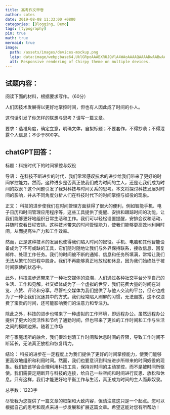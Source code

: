 ```yaml
---
title: 高考作文甲卷
author: cotes
date: 2019-08-08 11:33:00 +0800
categories: [Blogging, Demo]
tags: [typography]
pin: true
math: true
mermaid: true
image:
  path: /assets/images/devices-mockup.png
  lqip: data:image/webp;base64,UklGRpoAAABXRUJQVlA4WAoAAAAQAAAADwAABwAAQUxQSDIAAAARL0AmbZurmr57yyIiqE8oiG0bejIYEQTgqiDA9vqnsUSI6H+oAERp2HZ65qP/VIAWAFZQOCBCAAAA8AEAnQEqEAAIAAVAfCWkAALp8sF8rgRgAP7o9FDvMCkMde9PK7euH5M1m6VWoDXf2FkP3BqV0ZYbO6NA/VFIAAAA
  alt: Responsive rendering of Chirpy theme on multiple devices.
---
```


## 试题内容：

阅读下面的材料，根据要求写作。（60分）

人们因技术发展得以更好地掌控时间，但也有人因此成了时间的仆人。

这句话引发了你怎样的联想与思考？请写一篇文章。

要求：选准角度，确定立意，明确文体，自拟标题；不要套作，不得抄袭；不得泄露个人信息；不少于800字。

## chatGPT回答：

标题：科技时代下的时间掌控与奴役

导语：
在科技不断进步的时代，我们常常感叹技术的进步给我们带来了更好的时间掌控能力。然而，这种进步是否真正使我们成为时间的主人，还是让我们成为时间的奴隶？这个问题引发了我对科技与时间关系的思考。本文将探讨科技发展对时间的影响，并从不同角度分析人们在科技时代下的时间掌控与奴役的现象。

正文：
科技的进步使我们在时间管理方面获得了很大的便利，例如智能手机、电子日历和时间管理应用程序等，这些工具提供了提醒、安排和跟踪时间的功能，让我们能够更好地组织日常生活和工作。我们可以轻松设置提醒，安排会议和活动，并随时查看日程安排。这种技术带来的时间管理能力，使我们能够更高效地利用时间，从而提高生产力和工作效率。

然而，正是这种技术的发展也使得我们陷入时间的奴役。手机、电脑和其他智能设备成为了不可或缺的工具，它们随时随地让我们与外界保持联系，接收信息、回复邮件、处理工作任务。我们的时间被不断的通知、信息和任务所填满，常常让我们无法从繁忙的日程中脱身。我们不再能够真正地放松和休息，因为我们始终处于被时间驱使的状态中。

此外，科技进步还带来了一种社交媒体的浪潮，人们通过各种社交平台分享自己的生活、工作和见解。社交媒体成为了一个虚拟的世界，我们花费大量的时间在浏览、点赞、评论和分享。尽管社交媒体为我们提供了与他人交流的平台，但它也成为了一种让我们沉迷其中的方式。我们经常陷入刷屏的习惯，无法自拔，这不仅浪费了宝贵的时间，还可能影响我们的注意力和专注力。

除此之外，科技的进步也带来了一种虚拟的工作环境，即远程办公。虽然远程办公提供了更大的灵活性和节约了通勤时间，但也带来了更长的工作时间和工作与生活之间的模糊边界。随着工作场

所与家庭场所的融合，我们很难划清工作时间和休息时间的界限，导致工作时间不断延长，无法真正放松和恢复精力。

结论：
科技的进步在一定程度上为我们提供了更好的时间掌控能力，使我们能够更高效地组织和利用时间。然而，我们也要意识到科技进步所带来的时间奴役的现象。我们应该学会合理利用科技工具，保持对时间的主动掌控，而不是被时间所驱使。我们需要定期断开与科技的连接，给自己一些空间和时间进行反思、放松和休息。只有这样，我们才能更好地平衡工作与生活，真正成为时间的主人而非奴隶。

总字数：1223字

尽管我为您提供了一篇文章的框架和大致内容，但请注意这只是一个起点。您可以根据自己的思考和观点来进一步发展和扩展这篇文章。希望这能对您有所帮助！

